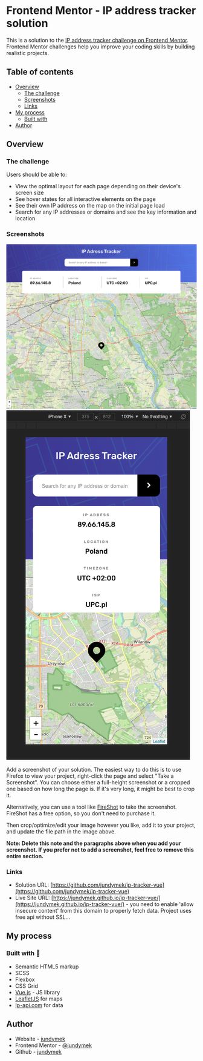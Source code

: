 # Frontend Mentor - IP address tracker solution

This is a solution to the [IP address tracker challenge on Frontend Mentor](https://www.frontendmentor.io/challenges/ip-address-tracker-I8-0yYAH0). Frontend Mentor challenges help you improve your coding skills by building realistic projects. 

## Table of contents

- [Overview](#overview)
  - [The challenge](#the-challenge)
  - [Screenshots](#screenshots)
  - [Links](#links)
- [My process](#my-process)
  - [Built with](#built-with)
- [Author](#author)

## Overview

### The challenge

Users should be able to:

- View the optimal layout for each page depending on their device's screen size
- See hover states for all interactive elements on the page
- See their own IP address on the map on the initial page load
- Search for any IP addresses or domains and see the key information and location

### Screenshots

![Desktop design](./github/desktop.png)
![Mobile design](./github/mobile.png)

Add a screenshot of your solution. The easiest way to do this is to use Firefox to view your project, right-click the page and select "Take a Screenshot". You can choose either a full-height screenshot or a cropped one based on how long the page is. If it's very long, it might be best to crop it.

Alternatively, you can use a tool like [FireShot](https://getfireshot.com/) to take the screenshot. FireShot has a free option, so you don't need to purchase it. 

Then crop/optimize/edit your image however you like, add it to your project, and update the file path in the image above.

**Note: Delete this note and the paragraphs above when you add your screenshot. If you prefer not to add a screenshot, feel free to remove this entire section.**

### Links

- Solution URL: [https://github.com/jundymek/ip-tracker-vue](https://github.com/jundymek/ip-tracker-vue)
- Live Site URL: [https://jundymek.github.io/ip-tracker-vue/](https://jundymek.github.io/ip-tracker-vue/) - you need to enable 'allow insecure content' from this domain to properly fetch data. Project uses free api without SSL... 

## My process

### Built with  🚀

- Semantic HTML5 markup
- SCSS
- Flexbox
- CSS Grid
- [Vue.js](https://v3.vuejs.org/) - JS library
- [LeafletJS](https://leafletjs.com/) for maps
- [Ip-api.com](http://ip-api.com/) for data

## Author

- Website - [jundymek](https://jundymek.com)
- Frontend Mentor - [@jundymek](https://www.frontendmentor.io/profile/jundymek)
- Github - [jundymek](https://github.com/jundymek)
